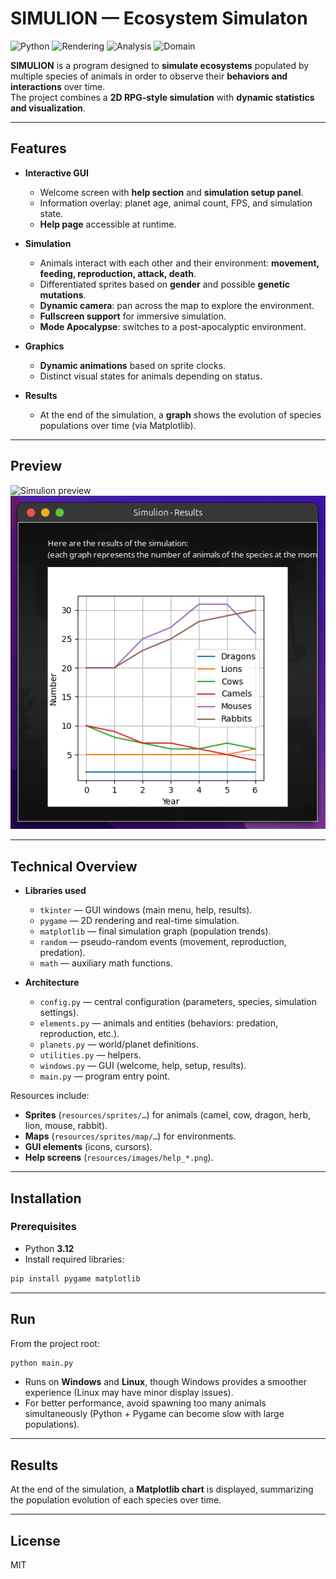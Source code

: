 # SIMULION — Ecosystem Simulaton

![Python](https://img.shields.io/badge/Python-3.12-blue?style=flat&logo=python)
![Rendering](https://img.shields.io/badge/Rendering-Pygame%20%7C%20Tkinter-0f9d58?style=flat)
![Analysis](https://img.shields.io/badge/Analysis-Matplotlib-orange?style=flat)
![Domain](https://img.shields.io/badge/Domain-Ecosystem%20Simulation-8a2be2?style=flat)

**SIMULION** is a program designed to **simulate ecosystems** populated by multiple species of animals in order to observe their **behaviors and interactions** over time.  
The project combines a **2D RPG-style simulation** with **dynamic statistics and visualization**.

---

## Features

- **Interactive GUI**
  - Welcome screen with **help section** and **simulation setup panel**. 
  - Information overlay: planet age, animal count, FPS, and simulation state. 
  - **Help page** accessible at runtime. 

- **Simulation**
  - Animals interact with each other and their environment: **movement, feeding, reproduction, attack, death**.  
  - Differentiated sprites based on **gender** and possible **genetic mutations**.  
  - **Dynamic camera**: pan across the map to explore the environment.  
  - **Fullscreen support** for immersive simulation.  
  - **Mode Apocalypse**: switches to a post-apocalyptic environment.  

- **Graphics**
  - **Dynamic animations** based on sprite clocks.  
  - Distinct visual states for animals depending on status.  

- **Results**
  - At the end of the simulation, a **graph** shows the evolution of species populations over time (via Matplotlib).  

---

## Preview

![Simulion preview](demo.gif)
![Simulion preview 2](demo2.png)

---

## Technical Overview

- **Libraries used**
  - `tkinter` — GUI windows (main menu, help, results).  
  - `pygame` — 2D rendering and real-time simulation.  
  - `matplotlib` — final simulation graph (population trends).  
  - `random` — pseudo-random events (movement, reproduction, predation).  
  - `math` — auxiliary math functions.  

- **Architecture**
  - `config.py` — central configuration (parameters, species, simulation settings).  
  - `elements.py` — animals and entities (behaviors: predation, reproduction, etc.).  
  - `planets.py` — world/planet definitions.  
  - `utilities.py` — helpers.  
  - `windows.py` — GUI (welcome, help, setup, results).  
  - `main.py` — program entry point.  

Resources include:
- **Sprites** (`resources/sprites/…`) for animals (camel, cow, dragon, herb, lion, mouse, rabbit).  
- **Maps** (`resources/sprites/map/…`) for environments.  
- **GUI elements** (icons, cursors).  
- **Help screens** (`resources/images/help_*.png`).  

---

## Installation

### Prerequisites
- Python **3.12**
- Install required libraries:
```bash
pip install pygame matplotlib
```

---

## Run

From the project root:

```bash
python main.py
```

- Runs on **Windows** and **Linux**, though Windows provides a smoother experience (Linux may have minor display issues).  
- For better performance, avoid spawning too many animals simultaneously (Python + Pygame can become slow with large populations).  

---

## Results

At the end of the simulation, a **Matplotlib chart** is displayed, summarizing the population evolution of each species over time. 

---

## License

MIT

